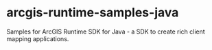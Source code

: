 arcgis-runtime-samples-java
===========================

Samples for ArcGIS Runtime SDK for Java - a SDK to create rich client mapping applications.